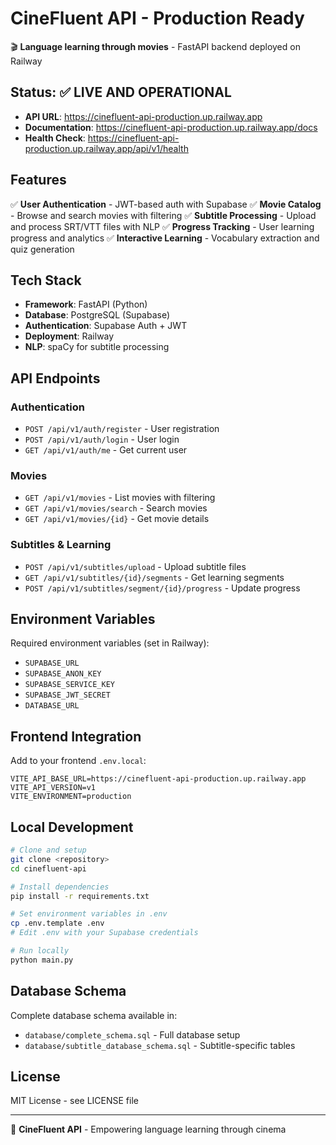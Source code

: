 # CineFluent API - Production Ready

🎬 **Language learning through movies** - FastAPI backend deployed on Railway

## Status: ✅ LIVE AND OPERATIONAL

- **API URL**: https://cinefluent-api-production.up.railway.app
- **Documentation**: https://cinefluent-api-production.up.railway.app/docs
- **Health Check**: https://cinefluent-api-production.up.railway.app/api/v1/health

## Features

✅ **User Authentication** - JWT-based auth with Supabase
✅ **Movie Catalog** - Browse and search movies with filtering
✅ **Subtitle Processing** - Upload and process SRT/VTT files with NLP
✅ **Progress Tracking** - User learning progress and analytics
✅ **Interactive Learning** - Vocabulary extraction and quiz generation

## Tech Stack

- **Framework**: FastAPI (Python)
- **Database**: PostgreSQL (Supabase)
- **Authentication**: Supabase Auth + JWT
- **Deployment**: Railway
- **NLP**: spaCy for subtitle processing

## API Endpoints

### Authentication
- `POST /api/v1/auth/register` - User registration
- `POST /api/v1/auth/login` - User login
- `GET /api/v1/auth/me` - Get current user

### Movies
- `GET /api/v1/movies` - List movies with filtering
- `GET /api/v1/movies/search` - Search movies
- `GET /api/v1/movies/{id}` - Get movie details

### Subtitles & Learning
- `POST /api/v1/subtitles/upload` - Upload subtitle files
- `GET /api/v1/subtitles/{id}/segments` - Get learning segments
- `POST /api/v1/subtitles/segment/{id}/progress` - Update progress

## Environment Variables

Required environment variables (set in Railway):
- `SUPABASE_URL`
- `SUPABASE_ANON_KEY` 
- `SUPABASE_SERVICE_KEY`
- `SUPABASE_JWT_SECRET`
- `DATABASE_URL`

## Frontend Integration

Add to your frontend `.env.local`:
```env
VITE_API_BASE_URL=https://cinefluent-api-production.up.railway.app
VITE_API_VERSION=v1
VITE_ENVIRONMENT=production
```

## Local Development

```bash
# Clone and setup
git clone <repository>
cd cinefluent-api

# Install dependencies
pip install -r requirements.txt

# Set environment variables in .env
cp .env.template .env
# Edit .env with your Supabase credentials

# Run locally
python main.py
```

## Database Schema

Complete database schema available in:
- `database/complete_schema.sql` - Full database setup
- `database/subtitle_database_schema.sql` - Subtitle-specific tables

## License

MIT License - see LICENSE file

---

🚀 **CineFluent API** - Empowering language learning through cinema
